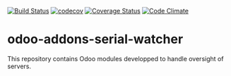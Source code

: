 [![Build Status](https://travis-ci.org/grap/odoo-addons-serial-watcher.svg?branch=8.0)](https://travis-ci.org/grap/odoo-addons-serial-watcher?branch=8.0)
[![codecov](https://codecov.io/gh/grap/odoo-addons-serial-watcher/branch/8.0/graph/badge.svg)](https://codecov.io/gh/grap/odoo-addons-serial-watcher)
[![Coverage Status](https://coveralls.io/repos/github/grap/odoo-addons-serial-watcher/badge.svg?branch=8.0)](https://coveralls.io/github/grap/odoo-addons-serial-watcher?branch=8.0)
[![Code Climate](https://codeclimate.com/github/grap/odoo-addons-serial-watcher/badges/gpa.svg)](https://codeclimate.com/github/grap/odoo-addons-serial-watcher)


# odoo-addons-serial-watcher

This repository contains Odoo modules developped to handle oversight of servers.
